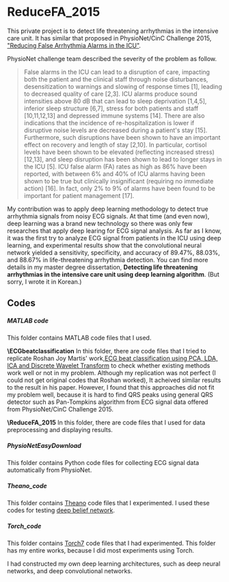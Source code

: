 # ReduceFA_2015
This private project is to detect life threatening arrhythmias in the intensive care unit.  It has similar that proposed in PhysioNet/CinC Challenge 2015, ["Reducing False Arrhythmia Alarms in the ICU"](https://www.physionet.org/challenge/2015/). 

PhysioNet challenge team described the severity of the problem as follow.
>False alarms in the ICU can lead to a disruption of care, impacting both the patient and the clinical staff through noise disturbances, desensitization to warnings and slowing of response times [1], leading to decreased quality of care [2,3]. ICU alarms produce sound intensities above 80 dB that can lead to sleep deprivation [1,4,5], inferior sleep structure [6,7], stress for both patients and staff [10,11,12,13] and depressed immune systems [14]. There are also indications that the incidence of re-hospitalization is lower if disruptive noise levels are decreased during a patient's stay [15]. Furthermore, such disruptions have been shown to have an important effect on recovery and length of stay [2,10]. In particular, cortisol levels have been shown to be elevated (reflecting increased stress) [12,13], and sleep disruption has been shown to lead to longer stays in the ICU [5]. ICU false alarm (FA) rates as high as 86% have been reported, with between 6% and 40% of ICU alarms having been shown to be true but clinically insignificant (requiring no immediate action) [16]. In fact, only 2% to 9% of alarms have been found to be important for patient management [17].

My contribution was to apply deep learning methodology to detect true arrhythmia signals from noisy ECG signals. At that time (and even now), deep learning was a brand new technology so there was only few researches that apply deep learing for ECG signal analysis. As far as I know, it was the first try to analyze ECG signal from patients in the ICU using deep learning, and experimental results show that the convolutional neural network yielded a sensitivity, specificity, and accuracy of 89.47%, 88.03%, and 88.67% in life-threatening arrhythmia detection. You can find more details in my master degree dissertation, **Detecting life threatening arrhythmias in the intensive care unit using deep learning algorithm**. (But sorry, I wrote it in Korean.)

## Codes
##### MATLAB code
This folder contains MATLAB code files that I used. 

**\ECGbeatclassification**
In this folder, there are code files that I tried to replicate Roshan Joy Martis' work,[ECG beat classification using PCA, LDA, ICA and Discrete Wavelet Transform](http://www.sciencedirect.com/science/article/pii/S1746809413000062) 
to check whether existing methods work well or not in my problem. Although my replication was not perfect (I could not get original codes that Roshan worked), It acheived similar results to the result in his paper.
However, I found that this approaches did not fit my problem well, because it is hard to find QRS peaks using general QRS detector such as Pan-Tompkins algorithm from ECG signal data offered from PhysioNet/CinC Challenge 2015.

**\ReduceFA_2015**
In this folder, there are code files that I used for data preprocessing and displaying results.

##### PhysioNetEasyDownload
This folder contains Python code files for collecting ECG signal data automatically from PhysioNet.

##### Theano_code
This folder contains [Theano](http://deeplearning.net/software/theano/) code files that I experimented. I used these codes for testing [deep belief network](http://deeplearning.net/tutorial/DBN.html).  

##### Torch_code
This folder contains [Torch7](http://torch.ch/) code files that I had experimented. This folder has my entire works, because I did most experiments using Torch. 

I had constructed my own deep learning architectures, such as deep neural networks, and deep convolutional networks. 
